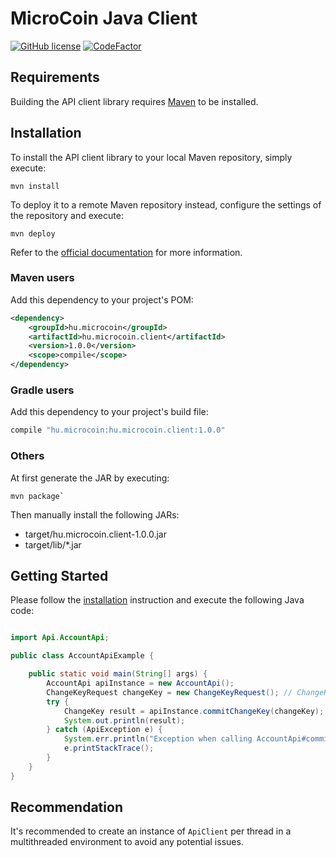 # MicroCoin Java Client

[![GitHub license](https://img.shields.io/github/license/MicroCoinHU/MicroCoin-Java-Client.svg)](https://github.com/MicroCoinHU/MicroCoin-Java-Client/blob/master/LICENSE)
[![CodeFactor](https://www.codefactor.io/repository/github/microcoinhu/microcoin-java-client/badge/master)](https://www.codefactor.io/repository/github/microcoinhu/microcoin-java-client/overview/master)

## Requirements

Building the API client library requires [Maven](https://maven.apache.org/) to be installed.

## Installation

To install the API client library to your local Maven repository, simply execute:

```shell
mvn install
```

To deploy it to a remote Maven repository instead, configure the settings of the repository and execute:

```shell
mvn deploy
```

Refer to the [official documentation](https://maven.apache.org/plugins/maven-deploy-plugin/usage.html) for more information.

### Maven users

Add this dependency to your project's POM:

```xml
<dependency>
    <groupId>hu.microcoin</groupId>
    <artifactId>hu.microcoin.client</artifactId>
    <version>1.0.0</version>
    <scope>compile</scope>
</dependency>
```

### Gradle users

Add this dependency to your project's build file:

```groovy
compile "hu.microcoin:hu.microcoin.client:1.0.0"
```

### Others

At first generate the JAR by executing:

```shell
mvn package`
```

Then manually install the following JARs:

* target/hu.microcoin.client-1.0.0.jar
* target/lib/*.jar

## Getting Started

Please follow the [installation](#installation) instruction and execute the following Java code:

```java

import Api.AccountApi;

public class AccountApiExample {

    public static void main(String[] args) {
        AccountApi apiInstance = new AccountApi();
        ChangeKeyRequest changeKey = new ChangeKeyRequest(); // ChangeKeyRequest | The signed transaction
        try {
            ChangeKey result = apiInstance.commitChangeKey(changeKey);
            System.out.println(result);
        } catch (ApiException e) {
            System.err.println("Exception when calling AccountApi#commitChangeKey");
            e.printStackTrace();
        }
    }
}

```

## Recommendation

It's recommended to create an instance of `ApiClient` per thread in a multithreaded environment to avoid any potential issues.



